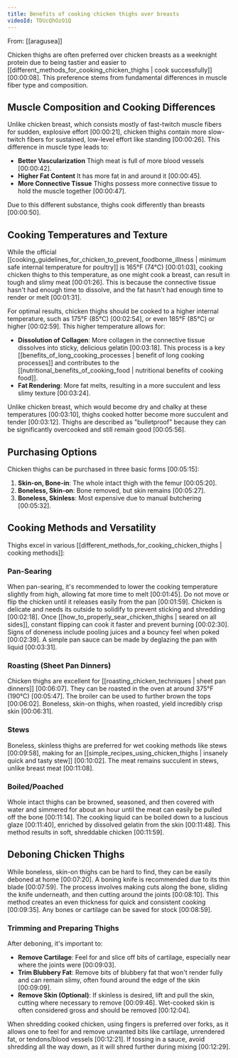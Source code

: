 ```yaml
---
title: Benefits of cooking chicken thighs over breasts
videoId: TDUcQhOzO1Q
---
```


From: [[aragusea]] <br/> 

Chicken thighs are often preferred over chicken breasts as a weeknight protein due to being tastier and easier to [[different_methods_for_cooking_chicken_thighs | cook successfully]] <a class="yt-timestamp" data-t="00:00:08">[00:00:08]</a>. This preference stems from fundamental differences in muscle fiber type and composition.

## Muscle Composition and Cooking Differences

Unlike chicken breast, which consists mostly of fast-twitch muscle fibers for sudden, explosive effort <a class="yt-timestamp" data-t="00:00:21">[00:00:21]</a>, chicken thighs contain more slow-twitch fibers for sustained, low-level effort like standing <a class="yt-timestamp" data-t="00:00:26">[00:00:26]</a>. This difference in muscle type leads to:
*   **Better Vascularization** Thigh meat is full of more blood vessels <a class="yt-timestamp" data-t="00:00:42">[00:00:42]</a>.
*   **Higher Fat Content** It has more fat in and around it <a class="yt-timestamp" data-t="00:00:45">[00:00:45]</a>.
*   **More Connective Tissue** Thighs possess more connective tissue to hold the muscle together <a class="yt-timestamp" data-t="00:00:47">[00:00:47]</a>.

Due to this different substance, thighs cook differently than breasts <a class="yt-timestamp" data-t="00:00:50">[00:00:50]</a>.

## Cooking Temperatures and Texture

While the official [[cooking_guidelines_for_chicken_to_prevent_foodborne_illness | minimum safe internal temperature for poultry]] is 165°F (74°C) <a class="yt-timestamp" data-t="00:01:03">[00:01:03]</a>, cooking chicken thighs to this temperature, as one might cook a breast, can result in tough and slimy meat <a class="yt-timestamp" data-t="00:01:26">[00:01:26]</a>. This is because the connective tissue hasn't had enough time to dissolve, and the fat hasn't had enough time to render or melt <a class="yt-timestamp" data-t="00:01:31">[00:01:31]</a>.

For optimal results, chicken thighs should be cooked to a higher internal temperature, such as 175°F (85°C) <a class="yt-timestamp" data-t="00:02:54">[00:02:54]</a>, or even 185°F (85°C) or higher <a class="yt-timestamp" data-t="00:02:59">[00:02:59]</a>. This higher temperature allows for:
*   **Dissolution of Collagen**: More collagen in the connective tissue dissolves into sticky, delicious gelatin <a class="yt-timestamp" data-t="00:03:18">[00:03:18]</a>. This process is a key [[benefits_of_long_cooking_processes | benefit of long cooking processes]] and contributes to the [[nutritional_benefits_of_cooking_food | nutritional benefits of cooking food]].
*   **Fat Rendering**: More fat melts, resulting in a more succulent and less slimy texture <a class="yt-timestamp" data-t="00:03:24">[00:03:24]</a>.

Unlike chicken breast, which would become dry and chalky at these temperatures <a class="yt-timestamp" data-t="00:03:10">[00:03:10]</a>, thighs cooked hotter become more succulent and tender <a class="yt-timestamp" data-t="00:03:12">[00:03:12]</a>. Thighs are described as "bulletproof" because they can be significantly overcooked and still remain good <a class="yt-timestamp" data-t="00:05:56">[00:05:56]</a>.

## Purchasing Options

Chicken thighs can be purchased in three basic forms <a class="yt-timestamp" data-t="00:05:15">[00:05:15]</a>:
1.  **Skin-on, Bone-in**: The whole intact thigh with the femur <a class="yt-timestamp" data-t="00:05:20">[00:05:20]</a>.
2.  **Boneless, Skin-on**: Bone removed, but skin remains <a class="yt-timestamp" data-t="00:05:27">[00:05:27]</a>.
3.  **Boneless, Skinless**: Most expensive due to manual butchering <a class="yt-timestamp" data-t="00:05:32">[00:05:32]</a>.

## Cooking Methods and Versatility

Thighs excel in various [[different_methods_for_cooking_chicken_thighs | cooking methods]]:

### Pan-Searing
When pan-searing, it's recommended to lower the cooking temperature slightly from high, allowing fat more time to melt <a class="yt-timestamp" data-t="00:01:45">[00:01:45]</a>. Do not move or flip the chicken until it releases easily from the pan <a class="yt-timestamp" data-t="00:01:59">[00:01:59]</a>. Chicken is delicate and needs its outside to solidify to prevent sticking and shredding <a class="yt-timestamp" data-t="00:02:18">[00:02:18]</a>. Once [[how_to_properly_sear_chicken_thighs | seared on all sides]], constant flipping can cook it faster and prevent burning <a class="yt-timestamp" data-t="00:02:30">[00:02:30]</a>. Signs of doneness include pooling juices and a bouncy feel when poked <a class="yt-timestamp" data-t="00:02:39">[00:02:39]</a>. A simple pan sauce can be made by deglazing the pan with liquid <a class="yt-timestamp" data-t="00:03:31">[00:03:31]</a>.

### Roasting (Sheet Pan Dinners)
Chicken thighs are excellent for [[roasting_chicken_techniques | sheet pan dinners]] <a class="yt-timestamp" data-t="00:06:07">[00:06:07]</a>. They can be roasted in the oven at around 375°F (190°C) <a class="yt-timestamp" data-t="00:05:47">[00:05:47]</a>. The broiler can be used to further brown the tops <a class="yt-timestamp" data-t="00:06:02">[00:06:02]</a>. Boneless, skin-on thighs, when roasted, yield incredibly crisp skin <a class="yt-timestamp" data-t="00:06:31">[00:06:31]</a>.

### Stews
Boneless, skinless thighs are preferred for wet cooking methods like stews <a class="yt-timestamp" data-t="00:09:58">[00:09:58]</a>, making for an [[simple_recipes_using_chicken_thighs | insanely quick and tasty stew]] <a class="yt-timestamp" data-t="00:10:02">[00:10:02]</a>. The meat remains succulent in stews, unlike breast meat <a class="yt-timestamp" data-t="00:11:08">[00:11:08]</a>.

### Boiled/Poached
Whole intact thighs can be browned, seasoned, and then covered with water and simmered for about an hour until the meat can easily be pulled off the bone <a class="yt-timestamp" data-t="00:11:14">[00:11:14]</a>. The cooking liquid can be boiled down to a luscious glaze <a class="yt-timestamp" data-t="00:11:40">[00:11:40]</a>, enriched by dissolved gelatin from the skin <a class="yt-timestamp" data-t="00:11:48">[00:11:48]</a>. This method results in soft, shreddable chicken <a class="yt-timestamp" data-t="00:11:59">[00:11:59]</a>.

## Deboning Chicken Thighs

While boneless, skin-on thighs can be hard to find, they can be easily deboned at home <a class="yt-timestamp" data-t="00:07:20">[00:07:20]</a>. A boning knife is recommended due to its thin blade <a class="yt-timestamp" data-t="00:07:59">[00:07:59]</a>. The process involves making cuts along the bone, sliding the knife underneath, and then cutting around the joints <a class="yt-timestamp" data-t="00:08:10">[00:08:10]</a>. This method creates an even thickness for quick and consistent cooking <a class="yt-timestamp" data-t="00:09:35">[00:09:35]</a>. Any bones or cartilage can be saved for stock <a class="yt-timestamp" data-t="00:08:59">[00:08:59]</a>.

### Trimming and Preparing Thighs
After deboning, it's important to:
*   **Remove Cartilage**: Feel for and slice off bits of cartilage, especially near where the joints were <a class="yt-timestamp" data-t="00:09:03">[00:09:03]</a>.
*   **Trim Blubbery Fat**: Remove bits of blubbery fat that won't render fully and can remain slimy, often found around the edge of the skin <a class="yt-timestamp" data-t="00:09:09">[00:09:09]</a>.
*   **Remove Skin (Optional)**: If skinless is desired, lift and pull the skin, cutting where necessary to remove <a class="yt-timestamp" data-t="00:09:46">[00:09:46]</a>. Wet-cooked skin is often considered gross and should be removed <a class="yt-timestamp" data-t="00:12:04">[00:12:04]</a>.

When shredding cooked chicken, using fingers is preferred over forks, as it allows one to feel for and remove unwanted bits like cartilage, unrendered fat, or tendons/blood vessels <a class="yt-timestamp" data-t="00:12:21">[00:12:21]</a>. If tossing in a sauce, avoid shredding all the way down, as it will shred further during mixing <a class="yt-timestamp" data-t="00:12:29">[00:12:29]</a>.